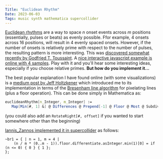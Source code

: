 ```yaml
---
Title: "Euclidean Rhythm"
Date: 2023-06-03
Tags: music synth mathematica supercollider
---
```


[Euclidean rhythms](https://en.wikipedia.org/wiki/Euclidean_rhythm) are a way to space *n* onset events across *m* positions (essentially, pulses or beats) as evenly possible. Ffor example, 4 onsets across 16 positions, will result in 4 evenly spaced onsets. However, if  the number of onsets is relatively prime with respect to the number of pulses, the resulting pattern is more interesting. This was [discovered somewhat recently by Godfried T. Toussaint](http://cgm.cs.mcgill.ca/~godfried/publications/banff.pdf).  A [nice interactive javascript example is online with 4 samples](https://reprimande.github.io/euclideansequencer/).  Play with it and you'll hear some interesting ideas, especially if you choose relative primes. **But how do you implement it...**
 
 The best popular explanation I have found online (with some visualizations) is a [medium post by Jeff Holtzkener](https://medium.com/code-music-noise/euclidean-rhythms-391d879494df) which introduced me to its implementation in terms of the [Bresenham line algorithm](https://en.wikipedia.org/wiki/Bresenham%27s_line_algorithm) for pixelating lines (plus a floor operation). This can be done simply in Mathematica as:

 ```mathematica
 euclideanRhythm[n_Integer, m_Integer] := 
    Map[Min[#, 1] &] @ Differences @ Prepend[-1] @ Floor @ Most @ Subdivide[n, m]
  ```

(you could also add an `RotateRight[#, offset]` if you wanted to start somewhere other than the beginning)

[Iannis_Zannos implemented it in supercollider](https://scsynth.org/t/bresenham-implementation-of-the-euclidean-rhythm-algorithm-in-supercollider/3127) as follows:

```
~br1 = { | n = 1, m = 4 |
	(n / m * (0..m - 1)).floor.differentiate.asInteger.min(1)[0] = if (n <= 0) { 0 } { 1 };
};
```

